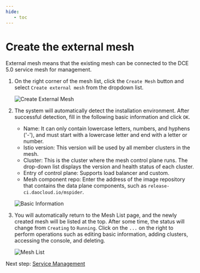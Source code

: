 ```yaml
---
hide:
   - toc
---
```


# Create the external mesh

External mesh means that the existing mesh can be connected to the DCE 5.0 service mesh for management.

1. On the right corner of the mesh list, click the `Create Mesh` button and select `Create external mesh` from the dropdown list.

    ![Create External Mesh](https://docs.daocloud.io/daocloud-docs-images/docs/en/docs/mspider/images/external01.png)

2. The system will automatically detect the installation environment. After successful detection, fill in the following basic information and click `OK`.

    - Name: It can only contain lowercase letters, numbers, and hyphens ('-'), and must start with a lowercase letter and end with a letter or number.
    - Istio version: This version will be used by all member clusters in the mesh.
    - Cluster: This is the cluster where the mesh control plane runs. The drop-down list displays the version and health status of each cluster.
    - Entry of control plane: Supports load balancer and custom.
    - Mesh component repo: Enter the address of the image repository that contains the data plane components, such as `release-ci.daocloud.io/mspider`.

    ![Basic Information](https://docs.daocloud.io/daocloud-docs-images/docs/en/docs/mspider/images/external02.png)

3. You will automatically return to the Mesh List page, and the newly created mesh will be listed at the top. After some time, the status will change from `Creating` to `Running`. Click on the `...` on the right to perform operations such as editing basic information, adding clusters, accessing the console, and deleting.

    ![Mesh List](https://docs.daocloud.io/daocloud-docs-images/docs/en/docs/mspider/images/external03.png)

Next step: [Service Management](../service-list/README.md)